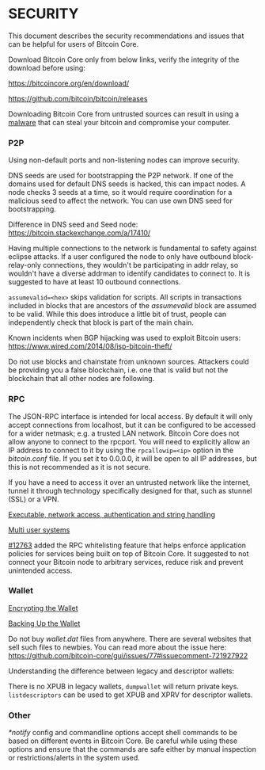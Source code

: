 # SECURITY

This document describes the security recommendations and issues that can be helpful for users of Bitcoin Core.


Download Bitcoin Core only from below links, verify the integrity of the download before using:

https://bitcoincore.org/en/download/

https://github.com/bitcoin/bitcoin/releases

Downloading Bitcoin Core from untrusted sources can result in using a [malware](https://bitcoin.stackexchange.com/a/107738/) that can steal your bitcoin and compromise your computer.

### P2P

Using non-default ports and non-listening nodes can improve security.

DNS seeds are used for bootstrapping the P2P network. If one of the domains used for default DNS seeds is hacked, this can impact nodes. A node checks 3 seeds at a time, so it would require coordination for a malicious seed to affect the network. You can use own DNS seed for bootstrapping.

Difference in DNS seed and Seed node: https://bitcoin.stackexchange.com/a/17410/

Having multiple connections to the network is fundamental to safety against eclipse attacks. If a user configured the node to only have outbound block-relay-only connections, they wouldn't be participating in addr relay, so wouldn't have a diverse addrman to identify candidates to connect to. It is suggested to have at least 10 outbound connections.

`assumevalid=<hex>` skips validation for scripts. All scripts in transactions included in blocks that are ancestors of the _assumevalid_ block are assumed to be valid. While this does introduce a little bit of trust, people can independently check that block is part of the main chain.

Known incidents when BGP hijacking was used to exploit Bitcoin users: https://www.wired.com/2014/08/isp-bitcoin-theft/

Do not use blocks and chainstate from unknown sources. Attackers could be providing you a false blockchain, i.e. one that is valid but not the blockchain that all other nodes are following.

### RPC

The JSON-RPC interface is intended for local access. By default it will only accept connections from localhost, but it can be configured to be accessed for a wider netmask; e.g. a trusted LAN network. Bitcoin Core does not allow anyone to connect to the rpcport. You will need to explicitly allow an IP address to connect to it by using the `rpcallowip=<ip>` option in the _bitcoin.conf_ file. If you set it to 0.0.0.0, it will be open to all IP addresses, but this is not recommended as it is not secure.

If you have a need to access it over an untrusted network like the internet, tunnel it through technology specifically designed for that, such as stunnel (SSL) or a VPN.

[Executable, network access, authentication and string handling](/doc/json-rpc-interface.md#security)

[Multi user systems](https://medium.com/@lukedashjr/cve-2018-20587-advisory-and-full-disclosure-a3105551e78b)

[#12763](https://github.com/bitcoin/bitcoin/pull/12763) added the RPC whitelisting feature that helps enforce application policies for services being built on top of Bitcoin Core. It suggested to not connect your Bitcoin node to arbitrary services, reduce risk and prevent unintended access.

### Wallet

[Encrypting the Wallet](/doc/managing-wallets.md#encrypting-the-wallet)

[Backing Up the Wallet](/doc/managing-wallets.md#backing-up-the-wallet)

Do not buy _wallet.dat_ files from anywhere. There are several websites that sell such files to newbies. You can read more about the issue here: https://github.com/bitcoin-core/gui/issues/77#issuecomment-721927922

Understanding the difference between legacy and descriptor wallets:

There is no XPUB in legacy wallets, `dumpwallet` will return private keys. `listdescriptors` can be used to get XPUB and XPRV for descriptor wallets.


### Other

_*notify_ config and commandline options accept shell commands to be based on different events in Bitcoin Core. Be careful while using these options and ensure that the commands are safe either by manual inspection or restrictions/alerts in the system used.
